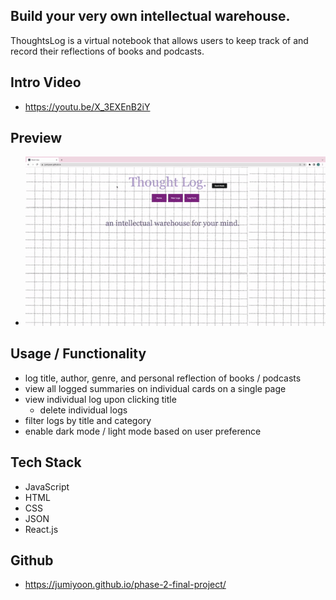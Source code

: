 ## Build your very own intellectual warehouse.
ThoughtsLog is a virtual notebook that allows users to keep track of and record their reflections of books and podcasts.

## Intro Video
- https://youtu.be/X_3EXEnB2iY

## Preview
- ![finalgif.gif](https://github.com/jumiyoon/phase-2-final-project/blob/main/finalgif.gif)

## Usage / Functionality
- log title, author, genre, and personal reflection of books / podcasts
- view all logged summaries on individual cards on a single page
- view individual log upon clicking title
  - delete individual logs
- filter logs by title and category
- enable dark mode / light mode based on user preference

## Tech Stack
- JavaScript
- HTML
- CSS
- JSON
- React.js

## Github
-  https://jumiyoon.github.io/phase-2-final-project/
